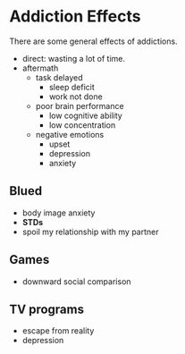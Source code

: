 # Addiction Effects

There are some general effects of addictions.
- direct: wasting a lot of time.
- aftermath
    - task delayed 
        - sleep deficit
        - work not done
    - poor brain performance
        - low cognitive ability 
        - low concentration
    - negative emotions
        - upset
        - depression
        - anxiety

## Blued

- body image anxiety
- **STDs**
- spoil my relationship with my partner

## Games

- downward social comparison

## TV programs

- escape from reality
- depression